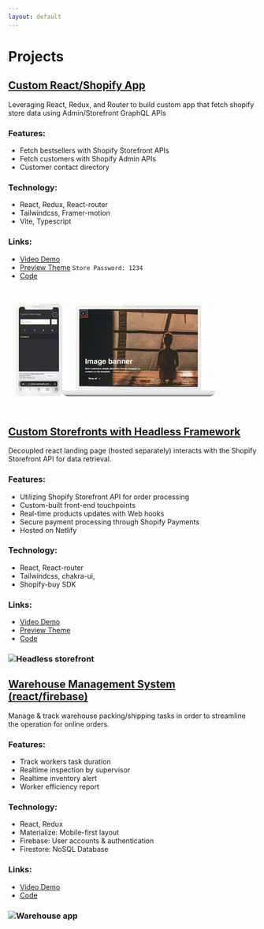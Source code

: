 ```yaml
---
layout: default
---
```


# Projects

## [Custom React/Shopify App](https://github.com/victorw999/vite-shopify-react-hydrogen-theme-ToM2U-)
Leveraging React, Redux, and Router to build custom app that fetch shopify store data using Admin/Storefront GraphQL APIs  

### Features:
- Fetch bestsellers with Shopify Storefront APIs
- Fetch customers with Shopify Admin APIs
- Customer contact directory

### Technology:
 - React, Redux, React-router
 - Tailwindcss, Framer-motion
 - Vite, Typescript

### Links:
 - [Video Demo](https://youtu.be/-xxTLYyh8go) 
 - [Preview Theme](https://vzine.myshopify.com/?_ab=0&_fd=0&_sc=1&key=abb25ec7632898eec68dd2f4a0205b280976da9fa4648578672a32c0f70e913b&preview_theme_id=134018531428)  `Store Password: 1234` 
 - [Code](https://github.com/victorw999/vite-shopify-react-hydrogen-theme-ToM2U-)

### ![React Shopify app](assets/img/react_shopify_app_demo.gif)

## [Custom Storefronts with Headless Framework](https://github.com/victorw999/shopiy-headless-react-x6rzqeVa)    
Decoupled react landing page (hosted separately) interacts with the Shopify Storefront API for data retrieval.

### Features:
- Utilizing Shopify Storefront API for order processing 
- Custom-built front-end touchpoints
- Real-time products updates with Web hooks
- Secure payment processing through Shopify Payments
- Hosted on Netlify

### Technology:
 - React, React-router
 - Tailwindcss, chakra-ui, 
 - Shopify-buy SDK

### Links:
 - [Video Demo](https://youtu.be/dSX9uwD-H7E) 
 - [Preview Theme](https://shopiy-headless-react-x6rzqeva.netlify.app) 
 - [Code](https://github.com/victorw999/shopiy-headless-react-x6rzqeVa)


### ![Headless storefront](assets/img/shopify_headless_demo.gif)

## [Warehouse Management System (react/firebase)](https://github.com/victorw999/warehouse_demo)    
Manage & track warehouse packing/shipping tasks in order to streamline the operation for online orders.

### Features:
- Track workers task duration
- Realtime inspection by supervisor
- Realtime inventory alert
- Worker efficiency report

### Technology:
 - React, Redux
 - Materialize: Mobile-first layout
 - Firebase: User accounts & authentication
 - Firestore: NoSQL Database

### Links:
 - [Video Demo](https://youtu.be/xh8hlcQzXGM) 
 - [Code](https://github.com/victorw999/warehouse_demo)    

### ![Warehouse app](assets/img/shortdemo1.gif)

